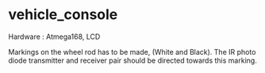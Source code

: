 # vehicle_console
Hardware : Atmega168, LCD

Markings on the wheel rod has to be made, (White and Black). The IR photo diode transmitter and receiver pair should be directed towards this marking.
